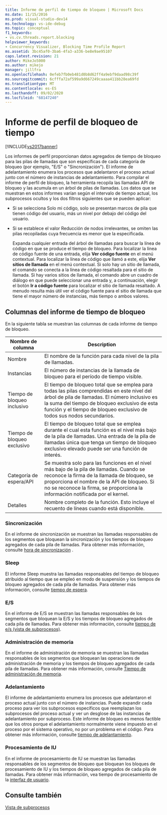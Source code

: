 ```yaml
---
title: Informe de perfil de tiempo de bloqueo | Microsoft Docs
ms.date: 11/15/2016
ms.prod: visual-studio-dev14
ms.technology: vs-ide-debug
ms.topic: conceptual
f1_keywords:
- vs.cv.threads.report.blocking
helpviewer_keywords:
- Concurrency Visualizer, Blocking Time Profile Report
ms.assetid: 3bc45af0-3ba6-4fa3-a336-be8e9ae95107
caps.latest.revision: 21
author: MikeJo5000
ms.author: mikejo
manager: jillfra
ms.openlocfilehash: 0efeb7fb0eb481d0b8d62ff4a9ebf9daad98c39f
ms.sourcegitcommit: 6cfffa72af599a9d667249caaaa411bb28ea69fd
ms.translationtype: MT
ms.contentlocale: es-ES
ms.lasthandoff: 09/02/2020
ms.locfileid: "68147240"
---
```

# <a name="blocking-time-profile-report"></a>Informe de perfil de bloqueo de tiempo
[!INCLUDE[vs2017banner](../includes/vs2017banner.md)]

Los informes de perfil proporcionan datos agregados de tiempo de bloqueo para las pilas de llamadas que son específicas de cada categoría de bloqueo (por ejemplo, "E/S" o "Sincronización"). El informe de adelantamiento enumera los procesos que adelantaron el proceso actual junto con el número de instancias de adelantamiento. Para compilar el informe de perfil de bloqueo, la herramienta recopila las llamadas API de bloqueo y las acumula en un árbol de pilas de llamadas. Los datos que se muestran en estos informes varían según el intervalo de tiempo actual, los subprocesos ocultos y los dos filtros siguientes que se pueden aplicar:  
  
- Si se selecciona Solo mi código, solo se presentan marcos de pila que tienen código del usuario, más un nivel por debajo del código del usuario.  
  
- Si se establece el valor Reducción de nodos irrelevantes, se omiten las pilas recopiladas cuya frecuencia es menor que la especificada.  
  
  Expanda cualquier entrada del árbol de llamadas para buscar la línea de código en que se produce el tiempo de bloqueo. Para localizar la línea de código fuente de una entrada, elija **Ver código fuente** en el menú contextual. Para localizar la línea de código que llamó a este, elija **Ver sitios de llamada** en el menú contextual. Si solo hay un sitio de llamada, el comando se conecta a la línea de código resaltada para el sitio de llamada. Si hay varios sitios de llamada, el comando abre un cuadro de diálogo en que puede seleccionar una entrada y, a continuación, elegir el botón **Ir a código fuente** para localizar el sitio de llamada resaltado. A menudo resulta más útil ver el código fuente para el sitio de llamada que tiene el mayor número de instancias, más tiempo o ambos valores.  
  
## <a name="blocking-time-report-columns"></a>Columnas del informe de tiempo de bloqueo  
 En la siguiente tabla se muestran las columnas de cada informe de tiempo de bloqueo.  
  
|Nombre de columna|Description|  
|-----------------|-----------------|  
|Nombre|El nombre de la función para cada nivel de la pila de llamadas.|  
|Instancias|El número de instancias de la llamada de bloqueo para el período de tiempo visible.|  
|Tiempo de bloqueo inclusivo|El tiempo de bloqueo total que se emplea para todas las pilas comprendidas en este nivel del árbol de pila de llamadas. El número inclusivo es la suma del tiempo de bloqueo exclusivo de esta función y el tiempo de bloqueo exclusivo de todos sus nodos secundarios.|  
|Tiempo de bloqueo exclusivo|El tiempo de bloqueo total que se emplea durante el cual esta función es el nivel más bajo de la pila de llamadas. Una entrada de la pila de llamadas única que tenga un tiempo de bloqueo exclusivo elevado puede ser una función de interés.|  
|Categoría de espera/API|Se muestra solo para las funciones en el nivel más bajo de la pila de llamadas. Cuando se reconoce la firma de la llamada de bloqueo, se proporciona el nombre de la API de bloqueo. Si no se reconoce la firma, se proporciona la información notificada por el kernel.|  
|Detalles|Nombre completo de la función. Esto incluye el recuento de líneas cuando está disponible.|  
  
### <a name="synchronization"></a>Sincronización  
 En el informe de sincronización se muestran las llamadas responsables de los segmentos que bloquean la sincronización y los tiempos de bloqueo agregados de cada pila de llamadas. Para obtener más información, consulte [hora de sincronización](../profiling/synchronization-time.md) .  
  
### <a name="sleep"></a>Sleep  
 El informe Sleep muestra las llamadas responsables del tiempo de bloqueo atribuido al tiempo que se empleó en modo de suspensión y los tiempos de bloqueo agregados de cada pila de llamadas. Para obtener más información, consulte [tiempo de espera](../profiling/sleep-time.md).  
  
### <a name="io"></a>E/S  
 En el informe de E/S se muestran las llamadas responsables de los segmentos que bloquean la E/S y los tiempos de bloqueo agregados de cada pila de llamadas. Para obtener más información, consulte [tiempo de e/s (vista de subprocesos)](../profiling/i-o-time-threads-view.md).  
  
### <a name="memory-management"></a>Administración de memoria  
 En el informe de administración de memoria se muestran las llamadas responsables de los segmentos que bloquean las operaciones de administración de memoria y los tiempos de bloqueo agregados de cada pila de llamadas. Para obtener más información, consulte [Tiempo de administración de memoria](../profiling/memory-management-time.md).  
  
### <a name="preemption"></a>Adelantamiento  
 El informe de adelantamiento enumera los procesos que adelantaron el proceso actual junto con el número de instancias.  Puede expandir cada proceso para ver los subprocesos específicos que reemplazan los subprocesos del proceso actual y ver un desglose de las instancias de adelantamiento por subproceso. Este informe de bloqueo es menos factible que los otros porque el adelantamiento normalmente viene impuesto en el proceso por el sistema operativo, no por un problema en el código. Para obtener más información, consulte [tiempo de adelantamiento](../profiling/preemption-time.md).  
  
### <a name="ui-processing"></a>Procesamiento de IU  
 En el informe de procesamiento de IU se muestran las llamadas responsables de los segmentos de bloqueo que bloquean los bloques de procesamiento de IU y los tiempos de bloqueo agregados de cada pila de llamadas. Para obtener más información, vea tiempo de procesamiento de la [interfaz de usuario](../profiling/ui-processing-time.md).  
  
## <a name="see-also"></a>Consulte también  
 [Vista de subprocesos](../profiling/threads-view-parallel-performance.md)
